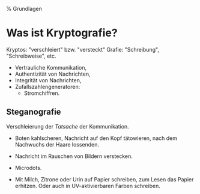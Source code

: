 % Grundlagen


Was ist Kryptografie?
=====================

Kryptos: "verschleiert" bzw. "versteckt"
Grafie: "Schreibung", "Schreibweise", etc.

  * Vertrauliche Kommunikation,
  * Authentizität von Nachrichten,
  * Integrität von Nachrichten,
  * Zufallszahlengeneratoren:
      * Stromchiffren.

Steganografie
-------------

Verschleierung der *Tatsache* der Kommunikation.

  * Boten kahlscheren, Nachricht auf den Kopf tätowieren,
    nach dem Nachwuchs der Haare lossenden.

  * Nachricht im Rauschen von Bildern verstecken.

  * Microdots.

  * Mit Milch, Zitrone oder Urin auf Papier schreiben, zum
    Lesen das Papier erhitzen.  Oder auch in
    UV-aktivierbaren Farben schreiben.
